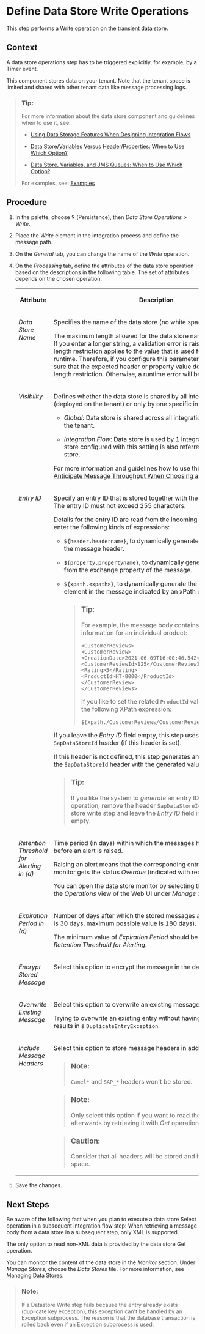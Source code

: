 <!-- loio46260ee193ed48f48a9bd5b855861e4d -->

<link rel="stylesheet" type="text/css" href="../css/sap-icons.css"/>

# Define Data Store Write Operations

This step performs a Write operation on the transient data store.



## Context

A data store operations step has to be triggered explicitly, for example, by a Timer event.

This component stores data on your tenant. Note that the tenant space is limited and shared with other tenant data like message processing logs.

> ### Tip:  
> For more information about the data store component and guidelines when to use it, see:
> 
> -   [Using Data Storage Features When Designing Integration Flows](using-data-storage-features-when-designing-integration-flows-a836b4e.md)
> 
> -   [Data Store/Variables Versus Header/Properties: When to Use Which Option?](data-store-variables-versus-header-properties-when-to-use-which-option-61f4045.md)
> 
> -   [Data Store, Variables, and JMS Queues: When to Use Which Option?](data-store-variables-and-jms-queues-when-to-use-which-option-6bc21cb.md)
> 
> 
> For examples, see: [Examples](examples-c8ba267.md)



<a name="loio46260ee193ed48f48a9bd5b855861e4d__steps_rsl_lyx_wx"/>

## Procedure

1.  In the palette, choose <span class="SAP-icons"></span> \(Persistence\), then *Data Store Operations* \> *Write*.

2.  Place the *Write* element in the integration process and define the message path.

3.  On the *General* tab, you can change the name of the *Write* operation.

4.  On the *Processing* tab, define the attributes of the data store operation based on the descriptions in the following table. The set of attributes depends on the chosen operation.


    <table>
    <tr>
    <th valign="top">

    Attribute


    
    </th>
    <th valign="top">

    Description


    
    </th>
    </tr>
    <tr>
    <td valign="top">
    
    *Data Store Name* 


    
    </td>
    <td valign="top">
    
    Specifies the name of the data store \(no white spaces\).

    The maximum length allowed for the data store name is 40 characters. If you enter a longer string, a validation error is raised. Note that this length restriction applies to the value that is used for this parameter at runtime. Therefore, if you configure this parameter dynamically, make sure that the expected header or property value does not exceed this length restriction. Otherwise, a runtime error will be raised.


    
    </td>
    </tr>
    <tr>
    <td valign="top">
    
    *Visibility* 


    
    </td>
    <td valign="top">
    
    Defines whether the data store is shared by all integration flows \(deployed on the tenant\) or only by one specific integration flow.

    -   *Global*: Data store is shared across all integration flows deployed on the tenant.

    -   *Integration Flow*: Data store is used by 1 integration flow. A data store configured with this setting is also referred to as local data store.


    For more information and guidelines how to use this parameter, see [Anticipate Message Throughput When Choosing a Storage Option](anticipate-message-throughput-when-choosing-a-storage-option-5b38765.md).


    
    </td>
    </tr>
    <tr>
    <td valign="top">
    
    *Entry ID* 


    
    </td>
    <td valign="top">
    
    Specify an entry ID that is stored together with the message content. The entry ID must not exceed 255 characters.

    Details for the entry ID are read from the incoming message. You can enter the following kinds of expressions:

    -   `${header.headername}`, to dynamically generate the entry ID from the message header.

    -   `${property.propertyname}`, to dynamically generate the entry ID from the exchange property of the message.

    -   `${xpath.<xpath>}`, to dynamically generate the entry ID from an element in the message indicated by an xPath expression.

        > ### Tip:  
        > For example, the message body contains customer review information for an individual product:
        > 
        > ```
        > <CustomerReviews>
        > <CustomerReview>
        > <CreationDate>2021-06-09T16:00:46.542</CreationDate>
        > <CustomerReviewId>125</CustomerReviewId>
        > <Rating>5</Rating>
        > <ProductId>HT-8000</ProductId>
        > </CustomerReview>
        > </CustomerReviews>
        > 
        > ```
        > 
        > If you like to set the related `ProductId` value as *Entry ID*, use the following XPath expression:
        > 
        > `${xpath./CustomerReviews/CustomerReview/ProductId/text()}`


    If you leave the *Entry ID* field empty, this step uses the value of the `SapDataStoreId` header \(if this header is set\).

    If this header is not defined, this step generates an entry ID and sets the `SapDataStoreId` header with the generated value.

    > ### Tip:  
    > If you like the system to *generate* an entry ID for the data store operation, remove the header `SapDataStoreId` before the data store write step and leave the *Entry ID* field in the data store empty.


    
    </td>
    </tr>
    <tr>
    <td valign="top">
    
    *Retention Threshold for Alerting in \(d\)* 


    
    </td>
    <td valign="top">
    
    Time period \(in days\) within which the messages have to be fetched before an alert is raised.

    Raising an alert means that the corresponding entry in the data store monitor gets the status *Overdue* \(indicated with red color\).

    You can open the data store monitor by selecting the *Data Stores* tile in the *Operations* view of the Web UI under *Manage Stores*.


    
    </td>
    </tr>
    <tr>
    <td valign="top">
    
    *Expiration Period in \(d\)* 


    
    </td>
    <td valign="top">
    
    Number of days after which the stored messages are deleted \(default is 30 days, maximum possible value is 180 days\).

    The minimum value of *Expiration Period* should be at least twice that of *Retention Threshold for Alerting*.


    
    </td>
    </tr>
    <tr>
    <td valign="top">
    
    *Encrypt Stored Message* 


    
    </td>
    <td valign="top">
    
    Select this option to encrypt the message in the data store.


    
    </td>
    </tr>
    <tr>
    <td valign="top">
    
    *Overwrite Existing Message* 


    
    </td>
    <td valign="top">
    
    Select this option to overwrite an existing message in the data store.

    Trying to overwrite an existing entry without having this option selected results in a `DuplicateEntryException`.


    
    </td>
    </tr>
    <tr>
    <td valign="top">
    
    *Include Message Headers* 


    
    </td>
    <td valign="top">
    
    Select this option to store message headers in addition to the payload.

    > ### Note:  
    > `Camel*` and `SAP_*` headers won't be stored.

    > ### Note:  
    > Only select this option if you want to read the message afterwards by retrieving it with *Get* operations.

    > ### Caution:  
    > Consider that all headers will be stored and it may take up a lot of space.


    
    </td>
    </tr>
    </table>
    
5.  Save the changes.




<a name="loio46260ee193ed48f48a9bd5b855861e4d__postreq_eqk_dwx_tfb"/>

## Next Steps

Be aware of the following fact when you plan to execute a data store Select operation in a subsequent integration flow step: When retrieving a message body from a data store in a subsequent step, only XML is supported.

The only option to read non-XML data is provided by the data store Get operation.

You can monitor the content of the data store in the *Monitor* section. Under *Manage Stores*, choose the *Data Stores* tile. For more information, see [Managing Data Stores](managing-data-stores-ac39f1d.md).

> ### Note:  
> If a Datastore Write step fails because the entry already exists \(duplicate key exception\), this exception can't be handled by an Exception subprocess. The reason is that the database transaction is rolled back even if an Exception subprocess is used.

